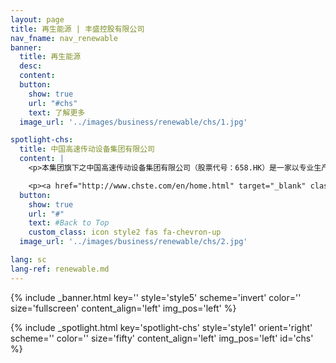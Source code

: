 ```yaml
---
layout: page
title: 再生能源 | 丰盛控股有限公司
nav_fname: nav_renewable
banner:
  title: 再生能源
  desc:
  content:
  button:
    show: true
    url: "#chs"
    text: 了解更多
  image_url: '../images/business/renewable/chs/1.jpg'

spotlight-chs:
  title: 中国高速传动设备集团有限公司
  content: |
    <p>本集团旗下之中国高速传动设备集团有限公司（股票代号：658.HK）是一家以专业生产高速重载传动设备为主的大型企业集团。公司成立于1969年，2007年在香港联交所上市，迄今已走过近五十个年头，公司持续发展，已成为涵盖风力发电、工业装备、轨道交通、机床等业务领域的全球传动领域的领导者。</p>

    <p><a href="http://www.chste.com/en/home.html" target="_blank" class="button">前往网站</a></p>
  button:
    show: true
    url: "#"
    text: #Back to Top
    custom_class: icon style2 fas fa-chevron-up
  image_url: '../images/business/renewable/chs/2.jpg'

lang: sc
lang-ref: renewable.md
---
```

<!-- Welcome Banner -->
{% include _banner.html key='' style='style5' scheme='invert' color='' size='fullscreen' content_align='left' img_pos='left' %}

<!-- Properties -->
{% include _spotlight.html key='spotlight-chs' style='style1' orient='right' scheme='' color='' size='fifty' content_align='left' img_pos='left' id='chs' %}

